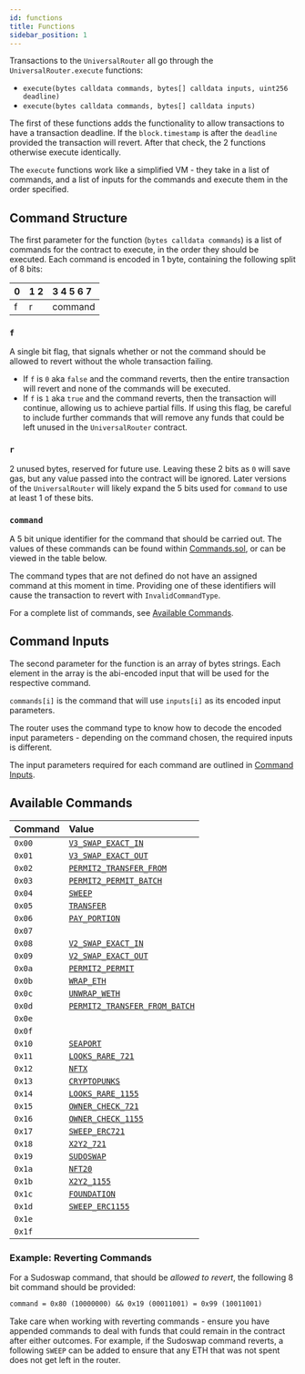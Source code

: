 ```yaml
---
id: functions
title: Functions
sidebar_position: 1
---
```



Transactions to the `UniversalRouter` all go through the `UniversalRouter.execute` functions:

- `execute(bytes calldata commands, bytes[] calldata inputs, uint256 deadline)`
- `execute(bytes calldata commands, bytes[] calldata inputs)`

The first of these functions adds the functionality to allow transactions to have a transaction deadline. If the `block.timestamp` is after the `deadline` provided the transaction will revert. After that check, the 2 functions otherwise execute identically.

The `execute` functions work like a simplified VM - they take in a list of commands, and a list of inputs for the commands and execute them in the order specified.

## Command Structure 

The first parameter for the function (`bytes calldata commands`) is a list of commands for the contract to execute, in the order they should be executed. Each command is encoded in 1 byte, containing the following split of 8 bits:

| 0  | 1 2 | 3 4 5 6 7 |
| :- | :-- | :-------- |
| f  | r   | command   |

### `f` 
A single bit flag, that signals whether or not the command should be allowed to revert without the whole transaction failing.
 - If `f` is `0` aka `false` and the command reverts, then the entire transaction will revert and none of the commands will be executed.
 - If `f` is `1` aka `true` and the command reverts, then the transaction will continue, allowing us to achieve partial fills. If using this flag, be careful to include further commands that will remove any funds that could be left unused in the `UniversalRouter` contract.

### `r` 
2 unused bytes, reserved for future use. Leaving these 2 bits as `0` will save gas, but any value passed into the contract will be ignored. Later versions of the `UniversalRouter` will likely expand the 5 bits used for `command` to use at least 1 of these bits.

### `command` 
A 5 bit unique identifier for the command that should be carried out. The values of these commands can be found within [Commands.sol](https://github.com/Uniswap/universal-router/blob/main/contracts/libraries/Commands.sol), or can be viewed in the table below.
    
The command types that are not defined do not have an assigned command at this moment in time. Providing one of these identifiers will cause the transaction to revert with `InvalidCommandType`.

For a complete list of commands, see [Available Commands](./01-functions.md#available-commands).

## Command Inputs

The second parameter for the function is an array of bytes strings. Each element in the array is the abi-encoded input that will be used for the respective command.

`commands[i]` is the command that will use `inputs[i]` as its encoded input parameters.

The router uses the command type to know how to decode the encoded input parameters - depending on the command chosen, the required inputs is different.

The input parameters required for each command are outlined in [Command Inputs](./02-command-inputs.md).

## Available Commands

| Command | Value                                                                               |
| :------ | :---------------------------------------------------------------------------------- |
| `0x00`  | [`V3_SWAP_EXACT_IN`](./02-command-inputs.md#v3_swap_exact_in)                       |
| `0x01`  | [`V3_SWAP_EXACT_OUT`](./02-command-inputs.md#v3_swap_exact_out)                     |
| `0x02`  | [`PERMIT2_TRANSFER_FROM`](./02-command-inputs.md#permit2_transfer_from)             |
| `0x03`  | [`PERMIT2_PERMIT_BATCH`](./02-command-inputs.md#permit2_permit_batch)               |
| `0x04`  | [`SWEEP`](./02-command-inputs.md#sweep)                                             |
| `0x05`  | [`TRANSFER`](./02-command-inputs.md#transfer)                                       |
| `0x06`  | [`PAY_PORTION`](./02-command-inputs.md#pay_portion)                                 |
| `0x07`  |                                                                                     |
| `0x08`  | [`V2_SWAP_EXACT_IN`](./02-command-inputs.md#v2_swap_exact_in)                       |
| `0x09`  | [`V2_SWAP_EXACT_OUT`](./02-command-inputs.md#v2_swap_exact_out)                     |
| `0x0a`  | [`PERMIT2_PERMIT`](./02-command-inputs.md#permit2_permit)                           |
| `0x0b`  | [`WRAP_ETH`](./02-command-inputs.md#wrap_eth)                                       |
| `0x0c`  | [`UNWRAP_WETH`](./02-command-inputs.md#unwrap_eth)                                  |
| `0x0d`  | [`PERMIT2_TRANSFER_FROM_BATCH`](./02-command-inputs.md#permit2_transfer_from_batch) |
| `0x0e`  |                                                                                     |
| `0x0f`  |                                                                                     |
| `0x10`  | [`SEAPORT`](./02-command-inputs.md#seaport)                                         |
| `0x11`  | [`LOOKS_RARE_721`](./02-command-inputs.md#looks_rare_721)                           |
| `0x12`  | [`NFTX`](./02-command-inputs.md#nftx)                                               |
| `0x13`  | [`CRYPTOPUNKS`](./02-command-inputs.md#cryptopunks)                                 |
| `0x14`  | [`LOOKS_RARE_1155`](./02-command-inputs.md#looks_rare_1155)                         |
| `0x15`  | [`OWNER_CHECK_721`](./02-command-inputs.md#owner_check_721)                         |
| `0x16`  | [`OWNER_CHECK_1155`](./02-command-inputs.md#owner_check_1155)                       |
| `0x17`  | [`SWEEP_ERC721`](./02-command-inputs.md#sweep_erc721)                               |
| `0x18`  | [`X2Y2_721`](./02-command-inputs.md#x2y2_721)                                       |
| `0x19`  | [`SUDOSWAP`](./02-command-inputs.md#sudoswap)                                       |
| `0x1a`  | [`NFT20`](./02-command-inputs.md#nft20)                                             |
| `0x1b`  | [`X2Y2_1155`](./02-command-inputs.md#x2y2_1155)                                     |
| `0x1c`  | [`FOUNDATION`](./02-command-inputs.md#foundation)                                   |
| `0x1d`  | [`SWEEP_ERC1155`](./02-command-inputs.md#sweep_erc1155)                             |
| `0x1e`  |                                                                                     |
| `0x1f`  |                                                                                     |

### Example: Reverting Commands

For a Sudoswap command, that should be *allowed to revert*, the following 8 bit command should be provided:

```markdown
command = 0x80 (10000000) && 0x19 (00011001) = 0x99 (10011001)
```

Take care when working with reverting commands - ensure you have appended commands to deal with funds that could remain in the contract after either outcomes. For example, if the Sudoswap command reverts, a following `SWEEP` can be added to ensure that any ETH that was not spent does not get left in the router.
